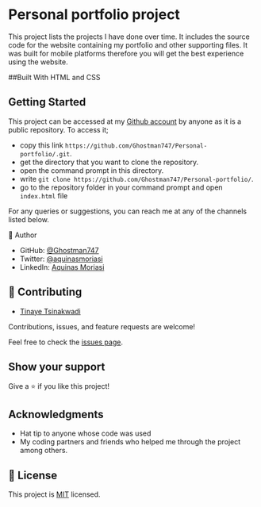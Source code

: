 
# Personal portfolio project
This project lists the projects I have done over time. It includes the source code for the website containing my portfolio and other supporting files. It was built for mobile platforms therefore you will get the best experience using the website. 

##Built With
HTML and CSS

## Getting Started
This project can be accessed at my [Github account](https://github.com/Ghostman747) by anyone as it is a public repository. To access it;
- copy this link `https://github.com/Ghostman747/Personal-portfolio/.git`.
- get the directory that you want to clone the repository.
- open the command prompt in this directory.
- write `git clone https://github.com/Ghostman747/Personal-portfolio/`.
- go to the repository folder in your command prompt and open `index.html` file

For any queries or suggestions, you can reach me at any of the channels listed below.

👤 Author
- GitHub: [@Ghostman747](https://github.com/Ghostman747)
- Twitter: [@aquinasmoriasi](https://twitter.com/aquinas747)
- LinkedIn: [Aquinas Moriasi](www.linkedin.com/in/aquinas-moriasi)

## 🤝 Contributing

- [Tinaye Tsinakwadi](https://github.com/tinatsina/)

Contributions, issues, and feature requests are welcome!

Feel free to check the [issues page](https://github.com/Ghostman747/Hello-Microverse/issues).

## Show your support

Give a ⭐️ if you like this project!

## Acknowledgments
- Hat tip to anyone whose code was used
- My coding partners and friends who helped me through the project among others.


## 📝 License

This project is [MIT](./LICENSE) licensed.

